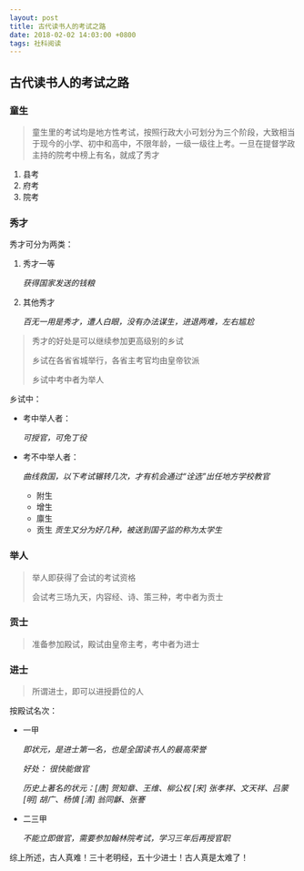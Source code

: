 ```yaml
---
layout: post
title: 古代读书人的考试之路
date: 2018-02-02 14:03:00 +0800
tags: 社科阅读
--- 
```


## 古代读书人的考试之路

### 童生
>童生里的考试均是地方性考试，按照行政大小可划分为三个阶段，大致相当于现今的小学、初中和高中，不限年龄，一级一级往上考。一旦在提督学政主持的院考中榜上有名，就成了秀才

1. 县考
2. 府考
3. 院考

### 秀才

秀才可分为两类：

1. 秀才一等
   
   _获得国家发送的钱粮_
2. 其他秀才

   _百无一用是秀才，遭人白眼，没有办法谋生，进退两难，左右尴尬_

> 秀才的好处是可以继续参加更高级别的乡试
>
> 乡试在各省省城举行，各省主考官均由皇帝钦派
>
> 乡试中考中者为举人

乡试中：

- 考中举人者：
    
  _可授官，可免丁役_

- 考不中举人者：

  _曲线救国，以下考试辗转几次，才有机会通过“诠选”出任地方学校教官_

    - 附生
    - 增生
    - 廪生
    - 贡生
      _贡生又分为好几种，被送到国子监的称为太学生_

### 举人

> 举人即获得了会试的考试资格
>
> 会试考三场九天，内容经、诗、策三种，考中者为贡士

### 贡士

> 准备参加殿试，殿试由皇帝主考，考中者为进士

### 进士

> 所谓进士，即可以进授爵位的人

按殿试名次：

- 一甲

  _即状元，是进士第一名，也是全国读书人的最高荣誉_

  _好处： 很快能做官_
  
  _历史上著名的状元：[唐] 贺知章、王维、柳公权 [宋] 张孝祥、文天祥、吕蒙 [明] 胡广、杨慎 [清] 翁同龢、张謇_

- 二三甲

  _不能立即做官，需要参加翰林院考试，学习三年后再授官职_
  
综上所述，古人真难！三十老明经，五十少进士！古人真是太难了！




